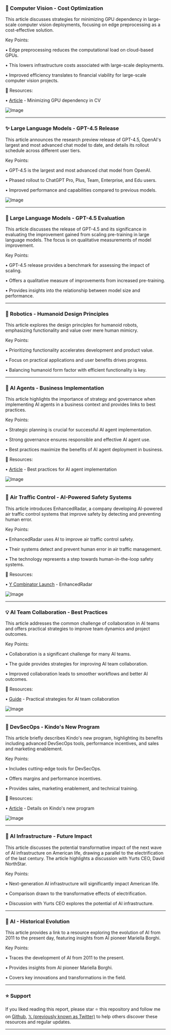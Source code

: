 ### 🤖 Computer Vision - Cost Optimization

This article discusses strategies for minimizing GPU dependency in large-scale computer vision deployments, focusing on edge preprocessing as a cost-effective solution.

Key Points:

• Edge preprocessing reduces the computational load on cloud-based GPUs.

•  This lowers infrastructure costs associated with large-scale deployments.


•  Improved efficiency translates to financial viability for large-scale computer vision projects.


🔗 Resources:

• [Article](https://hubs.ly/Q038H19p0) - Minimizing GPU dependency in CV


![Image](https://pbs.twimg.com/ext_tw_video_thumb/1895220425048621056/pu/img/ccQSuszz8XwgdJo6.jpg)


---

### ✨ Large Language Models - GPT-4.5 Release

This article announces the research preview release of GPT-4.5, OpenAI's largest and most advanced chat model to date, and details its rollout schedule across different user tiers.

Key Points:

• GPT-4.5 is the largest and most advanced chat model from OpenAI.


•  Phased rollout to ChatGPT Pro, Plus, Team, Enterprise, and Edu users.


•  Improved performance and capabilities compared to previous models.


![Image](https://pbs.twimg.com/amplify_video_thumb/1895218522260938755/img/9Fg3XmKyL-UJBqig.jpg)


---

### 🤖 Large Language Models - GPT-4.5 Evaluation

This article discusses the release of GPT-4.5 and its significance in evaluating the improvement gained from scaling pre-training in large language models.  The focus is on qualitative measurements of model improvement.

Key Points:

• GPT-4.5 release provides a benchmark for assessing the impact of scaling.


• Offers a qualitative measure of improvements from increased pre-training.


•  Provides insights into the relationship between model size and performance.


---

### 🤖 Robotics - Humanoid Design Principles

This article explores the design principles for humanoid robots, emphasizing functionality and value over mere human mimicry.

Key Points:

• Prioritizing functionality accelerates development and product value.


• Focus on practical applications and user benefits drives progress.


•  Balancing humanoid form factor with efficient functionality is key.


---

### 🤖 AI Agents - Business Implementation

This article highlights the importance of strategy and governance when implementing AI agents in a business context and provides links to best practices.

Key Points:

• Strategic planning is crucial for successful AI agent implementation.


• Strong governance ensures responsible and effective AI agent use.


•  Best practices maximize the benefits of AI agent deployment in business.


🔗 Resources:

• [Article](https://bit.ly/4k55UgD) - Best practices for AI agent implementation


![Image](https://pbs.twimg.com/media/Gk0kgS3XQAA-4NY?format=jpg&name=small)


---

### 🤖 Air Traffic Control - AI-Powered Safety Systems

This article introduces EnhancedRadar, a company developing AI-powered air traffic control systems that improve safety by detecting and preventing human error.

Key Points:

• EnhancedRadar uses AI to improve air traffic control safety.


•  Their systems detect and prevent human error in air traffic management.


• The technology represents a step towards human-in-the-loop safety systems.


🔗 Resources:

• [Y Combinator Launch](https://ycombinator.com/launches/Muw-enhanced-radar-better-air-traffic-control…) - EnhancedRadar


![Image](https://pbs.twimg.com/media/GkzgVfzWEAApbW4?format=jpg&name=small)


---

### 💡 AI Team Collaboration - Best Practices

This article addresses the common challenge of collaboration in AI teams and offers practical strategies to improve team dynamics and project outcomes.

Key Points:

• Collaboration is a significant challenge for many AI teams.


•  The guide provides strategies for improving AI team collaboration.


•  Improved collaboration leads to smoother workflows and better AI outcomes.


🔗 Resources:

• [Guide](https://bit.ly/43gAeyF) - Practical strategies for AI team collaboration


![Image](https://pbs.twimg.com/media/Gkz6HDlXwAA3Da-?format=png&name=small)


---

### 🚀 DevSecOps - Kindo's New Program

This article briefly describes Kindo's new program, highlighting its benefits including advanced DevSecOps tools, performance incentives, and sales and marketing enablement.

Key Points:

• Includes cutting-edge tools for DevSecOps.


•  Offers margins and performance incentives.


•  Provides sales, marketing enablement, and technical training.


🔗 Resources:

• [Article](https://buff.ly/40T4OM1) - Details on Kindo's new program


![Image](https://pbs.twimg.com/media/Gkz5YXuXYAAVXeR?format=jpg&name=small)


---

### 🤖 AI Infrastructure - Future Impact

This article discusses the potential transformative impact of the next wave of AI infrastructure on American life, drawing a parallel to the electrification of the last century.  The article highlights a discussion with Yurts CEO, David NorthStar.

Key Points:

•  Next-generation AI infrastructure will significantly impact American life.


•  Comparison drawn to the transformative effects of electrification.


•  Discussion with Yurts CEO explores the potential of AI infrastructure.


---

### 🤖 AI - Historical Evolution

This article provides a link to a resource exploring the evolution of AI from 2011 to the present day, featuring insights from AI pioneer Mariella Borghi.

Key Points:

•  Traces the development of AI from 2011 to the present.


•  Provides insights from AI pioneer Mariella Borghi.


•  Covers key innovations and transformations in the field.


---

### ⭐️ Support

If you liked reading this report, please star ⭐️ this repository and follow me on [Github](https://github.com/Drix10), [𝕏 (previously known as Twitter)](https://x.com/DRIX_10_) to help others discover these resources and regular updates.

---